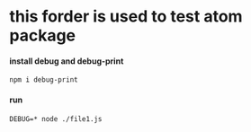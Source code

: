 # this forder is used to test atom package

#### install debug and debug-print

```
npm i debug-print
```

#### run

```
DEBUG=* node ./file1.js
```
